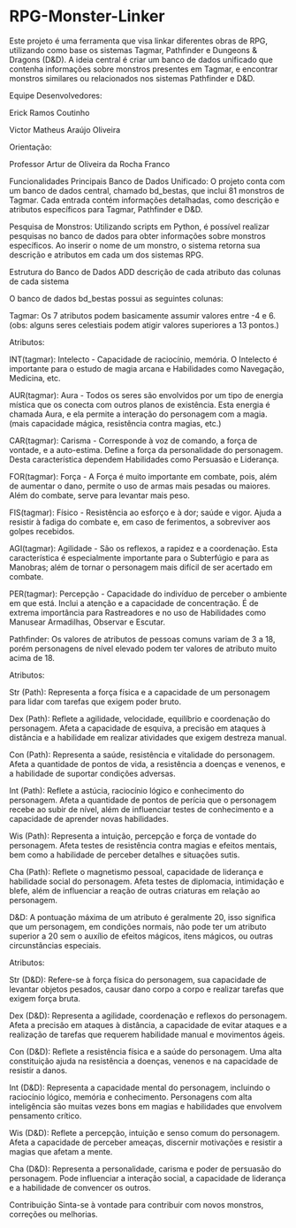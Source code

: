 # RPG-Monster-Linker

Este projeto é uma ferramenta que visa linkar diferentes obras de RPG, utilizando como base os sistemas Tagmar, Pathfinder e Dungeons & Dragons (D&D). A ideia central é criar um banco de dados unificado que contenha informações sobre monstros presentes em Tagmar, e encontrar monstros similares ou relacionados nos sistemas Pathfinder e D&D.

Equipe
Desenvolvedores:

Erick Ramos Coutinho

Victor Matheus Araújo Oliveira

Orientação:

Professor Artur de Oliveira da Rocha Franco

Funcionalidades Principais
Banco de Dados Unificado: O projeto conta com um banco de dados central, chamado bd_bestas, que inclui 81 monstros de Tagmar. Cada entrada contém informações detalhadas, como descrição e atributos específicos para Tagmar, Pathfinder e D&D.

Pesquisa de Monstros: Utilizando scripts em Python, é possível realizar pesquisas no banco de dados para obter informações sobre monstros específicos. Ao inserir o nome de um monstro, o sistema retorna sua descrição e atributos em cada um dos sistemas RPG.

Estrutura do Banco de Dados
ADD descrição de cada atributo das colunas de cada sistema

O banco de dados bd_bestas possui as seguintes colunas:

Tagmar:
Os 7 atributos podem basicamente assumir valores entre -4 e 6. (obs: alguns seres celestiais podem atigir valores superiores a 13 pontos.)

Atributos:

INT(tagmar): Intelecto - Capacidade de raciocínio, memória. O Intelecto é importante para o estudo de magia arcana e Habilidades como Navegação, Medicina, etc.

AUR(tagmar): Aura - Todos os seres são envolvidos por um tipo de energia mística que os conecta com outros planos de existência. Esta energia é chamada Aura, e ela permite a interação do personagem com a magia. (mais capacidade mágica, resistência contra magias, etc.)

CAR(tagmar): Carisma - Corresponde à voz de comando, a força de vontade, e a auto-estima. Define a força da personalidade do personagem. Desta característica dependem Habilidades como Persuasão e Liderança.

FOR(tagmar): Força - A Força é muito importante em combate, pois, além de aumentar o dano, permite o uso de armas mais pesadas ou maiores. Além do combate, serve para levantar mais peso.

FIS(tagmar): Físico - Resistência ao esforço e à dor; saúde e vigor. Ajuda a resistir à fadiga do combate e, em caso de ferimentos, a sobreviver aos golpes recebidos.

AGI(tagmar): Agilidade - São os reflexos, a rapidez e a coordenação. Esta característica é especialmente importante para o Subterfúgio e para as Manobras; além de tornar o personagem mais difícil de ser acertado em combate.

PER(tagmar): Percepção - Capacidade do indivíduo de perceber o ambiente em que está. Inclui a atenção e a capacidade de concentração. É de extrema importância para Rastreadores e no uso de Habilidades como Manusear Armadilhas, Observar e Escutar.

Pathfinder:
Os valores de atributos de pessoas comuns variam de 3 a 18, porém personagens de nível elevado podem ter valores de atributo muito acima de 18.

Atributos:

Str (Path): Representa a força física e a capacidade de um personagem para lidar com tarefas que exigem poder bruto.

Dex (Path): Reflete a agilidade, velocidade, equilíbrio e coordenação do personagem. Afeta a capacidade de esquiva, a precisão em ataques à distância e a habilidade em realizar atividades que exigem destreza manual.

Con (Path): Representa a saúde, resistência e vitalidade do personagem. Afeta a quantidade de pontos de vida, a resistência a doenças e venenos, e a habilidade de suportar condições adversas.

Int (Path): Reflete a astúcia, raciocínio lógico e conhecimento do personagem. Afeta a quantidade de pontos de perícia que o personagem recebe ao subir de nível, além de influenciar testes de conhecimento e a capacidade de aprender novas habilidades.

Wis (Path): Representa a intuição, percepção e força de vontade do personagem. Afeta testes de resistência contra magias e efeitos mentais, bem como a habilidade de perceber detalhes e situações sutis.

Cha (Path): Reflete o magnetismo pessoal, capacidade de liderança e habilidade social do personagem. Afeta testes de diplomacia, intimidação e blefe, além de influenciar a reação de outras criaturas em relação ao personagem.

D&D:
A pontuação máxima de um atributo é geralmente 20, isso significa que um personagem, em condições normais, não pode ter um atributo superior a 20 sem o auxílio de efeitos mágicos, itens mágicos, ou outras circunstâncias especiais.

Atributos:

Str (D&D): Refere-se à força física do personagem, sua capacidade de levantar objetos pesados, causar dano corpo a corpo e realizar tarefas que exigem força bruta.

Dex (D&D): Representa a agilidade, coordenação e reflexos do personagem. Afeta a precisão em ataques à distância, a capacidade de evitar ataques e a realização de tarefas que requerem habilidade manual e movimentos ágeis.

Con (D&D): Reflete a resistência física e a saúde do personagem. Uma alta constituição ajuda na resistência a doenças, venenos e na capacidade de resistir a danos.

Int (D&D): Representa a capacidade mental do personagem, incluindo o raciocínio lógico, memória e conhecimento. Personagens com alta inteligência são muitas vezes bons em magias e habilidades que envolvem pensamento crítico.

Wis (D&D): Reflete a percepção, intuição e senso comum do personagem. Afeta a capacidade de perceber ameaças, discernir motivações e resistir a magias que afetam a mente.

Cha (D&D): Representa a personalidade, carisma e poder de persuasão do personagem. Pode influenciar a interação social, a capacidade de liderança e a habilidade de convencer os outros.

Contribuição
Sinta-se à vontade para contribuir com novos monstros, correções ou melhorias.
